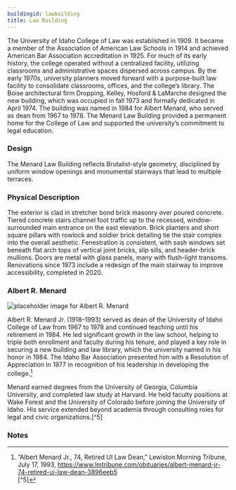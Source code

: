 ```yaml
---
buildingid: lawbuilding
title: Law Building
---
```


The University of Idaho College of Law was established in 1909. It became a member of the Association of American Law Schools in 1914 and achieved American Bar Association accreditation in 1925. For much of its early history, the college operated without a centralized facility, utilizing classrooms and administrative spaces dispersed across campus. By the early 1970s, university planners moved forward with a purpose-built law facility to consolidate classrooms, offices, and the college’s library. The Boise architectural firm Dropping, Kelley, Hosford & LaMarche designed the new building, which was occupied in fall 1973 and formally dedicated in April 1974. The building was named in 1984 for Albert Menard, who served as dean from 1967 to 1978. The Menard Law Building provided a permanent home for the College of Law and supported the university’s commitment to legal education.  

### Design

The Menard Law Building reflects Brutalist-style geometry, disciplined by uniform window openings and monumental stairways that lead to multiple terraces.  

### Physical Description

The exterior is clad in stretcher bond brick masonry over poured concrete. Tiered concrete stairs channel foot traffic up to the recessed, window-surrounded main entrance on the east elevation. Brick planters and short square pillars with rowlock and soldier brick detailing tie the stair complex into the overall aesthetic. Fenestration is consistent, with sash windows set beneath flat arch tops of vertical joint bricks, slip sills, and header-brick mullions. Doors are metal with glass panels, many with flush-light transoms. Renovations since 1973 include a redesign of the main stairway to improve accessibility, completed in 2020.  

### Albert R. Menard   
![placeholder image for Albert R. Menard](https://objects.lib.uidaho.edu/uihistorical/small/spec_uihp196_sm.jpg)  

Albert R. Menard Jr. (1918–1993) served as dean of the University of Idaho College of Law from 1967 to 1978 and continued teaching until his retirement in 1984. He led significant growth in the law school, helping to triple both enrollment and faculty during his tenure, and played a key role in securing a new building and law library, which the university named in his honor in 1984. The Idaho Bar Association presented him with a Resolution of Appreciation in 1977 in recognition of his leadership in developing the college.[^4]  

 Menard earned degrees from the University of Georgia, Columbia University, and completed law study at Harvard. He held faculty positions at Wake Forest and the University of Colorado before joining the University of Idaho. His service extended beyond academia through consulting roles for legal and civic organizations.[^5]

### Notes  

[^1]: Nathan J. Moody, “National Register of Historic Places—Registration Form: The University of Idaho Historic District,” initial submission to Idaho SHPO, unpublished, University of Idaho, Moscow, Idaho, May 7, 2025, 57-58.  
[^2]: Ibid.  
[^3]: Ibid.   
[^4]: “Albert Menard Jr., 74, Retired UI Law Dean,” Lewiston Morning Tribune, July 17, 1993, https://www.lmtribune.com/obituaries/albert-menard-jr-74-retired-ui-law-dean-3896eeb5    
[^5]
